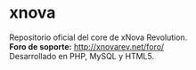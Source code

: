 # xnova 
Repositorio oficial del core de xNova Revolution.<br />
<strong>Foro de soporte:</strong> http://xnovarev.net/foro/
<br />
Desarrollado en PHP, MySQL y HTML5.<br />
